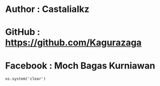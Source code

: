 # Author : CastaliaIkz
# GitHub : https://github.com/Kagurazaga
# Facebook : Moch Bagas Kurniawan

    os.system('clear')
